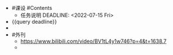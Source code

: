 - #课设 #Contents
	- 任务说明
	  DEADLINE: <2022-07-15 Fri>
- {{query deadline}}
-
- #外刊
	- https://www.bilibili.com/video/BV1tL4y1w746?p=4&t=1638.7
	-